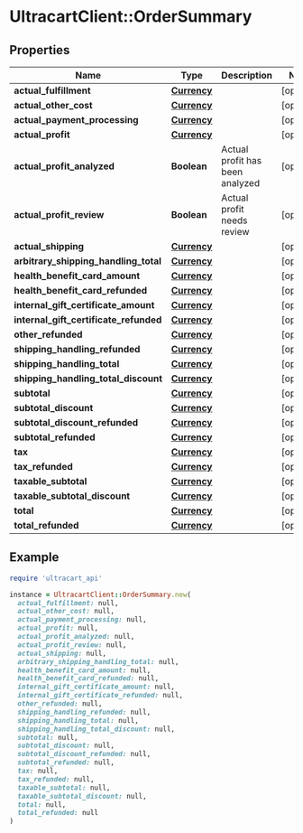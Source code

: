 # UltracartClient::OrderSummary

## Properties

| Name | Type | Description | Notes |
| ---- | ---- | ----------- | ----- |
| **actual_fulfillment** | [**Currency**](Currency.md) |  | [optional] |
| **actual_other_cost** | [**Currency**](Currency.md) |  | [optional] |
| **actual_payment_processing** | [**Currency**](Currency.md) |  | [optional] |
| **actual_profit** | [**Currency**](Currency.md) |  | [optional] |
| **actual_profit_analyzed** | **Boolean** | Actual profit has been analyzed | [optional] |
| **actual_profit_review** | **Boolean** | Actual profit needs review | [optional] |
| **actual_shipping** | [**Currency**](Currency.md) |  | [optional] |
| **arbitrary_shipping_handling_total** | [**Currency**](Currency.md) |  | [optional] |
| **health_benefit_card_amount** | [**Currency**](Currency.md) |  | [optional] |
| **health_benefit_card_refunded** | [**Currency**](Currency.md) |  | [optional] |
| **internal_gift_certificate_amount** | [**Currency**](Currency.md) |  | [optional] |
| **internal_gift_certificate_refunded** | [**Currency**](Currency.md) |  | [optional] |
| **other_refunded** | [**Currency**](Currency.md) |  | [optional] |
| **shipping_handling_refunded** | [**Currency**](Currency.md) |  | [optional] |
| **shipping_handling_total** | [**Currency**](Currency.md) |  | [optional] |
| **shipping_handling_total_discount** | [**Currency**](Currency.md) |  | [optional] |
| **subtotal** | [**Currency**](Currency.md) |  | [optional] |
| **subtotal_discount** | [**Currency**](Currency.md) |  | [optional] |
| **subtotal_discount_refunded** | [**Currency**](Currency.md) |  | [optional] |
| **subtotal_refunded** | [**Currency**](Currency.md) |  | [optional] |
| **tax** | [**Currency**](Currency.md) |  | [optional] |
| **tax_refunded** | [**Currency**](Currency.md) |  | [optional] |
| **taxable_subtotal** | [**Currency**](Currency.md) |  | [optional] |
| **taxable_subtotal_discount** | [**Currency**](Currency.md) |  | [optional] |
| **total** | [**Currency**](Currency.md) |  | [optional] |
| **total_refunded** | [**Currency**](Currency.md) |  | [optional] |

## Example

```ruby
require 'ultracart_api'

instance = UltracartClient::OrderSummary.new(
  actual_fulfillment: null,
  actual_other_cost: null,
  actual_payment_processing: null,
  actual_profit: null,
  actual_profit_analyzed: null,
  actual_profit_review: null,
  actual_shipping: null,
  arbitrary_shipping_handling_total: null,
  health_benefit_card_amount: null,
  health_benefit_card_refunded: null,
  internal_gift_certificate_amount: null,
  internal_gift_certificate_refunded: null,
  other_refunded: null,
  shipping_handling_refunded: null,
  shipping_handling_total: null,
  shipping_handling_total_discount: null,
  subtotal: null,
  subtotal_discount: null,
  subtotal_discount_refunded: null,
  subtotal_refunded: null,
  tax: null,
  tax_refunded: null,
  taxable_subtotal: null,
  taxable_subtotal_discount: null,
  total: null,
  total_refunded: null
)
```

